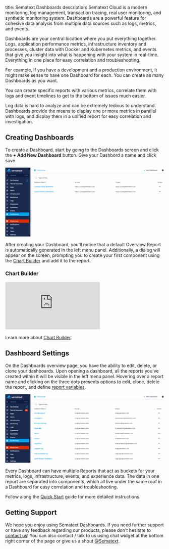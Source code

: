 title: Sematext Dashboards
description: Sematext Cloud is a modern monitoring, log management, transaction tracing, real user monitoring, and synthetic monitoring system. Dashboards are a powerful feature for cohesive data analysis from multiple data sources such as logs, metrics, and events.

Dashboards are your central location where you put everything together. Logs, application performance metrics, infrastructure inventory and processes, cluster data with Docker and Kubernetes metrics, and events that give you insight into what is happening with your system in real-time. Everything in one place for easy correlation and troubleshooting. 

For example, if you have a development and a production environment, it might make sense to have one Dashboard for each. You can create as many Dashboards as you want.

You can create specific reports with various metrics, correlate them with logs and event timelines to get to the bottom of issues much easier.

Log data is hard to analyze and can be extremely tedious to understand. Dashboards provide the means to display one or more metrics in parallel with logs, and display them in a unified report for easy correlation and investigation.

## Creating Dashboards
To create a Dashboard, start by going to the Dashboards screen and click the **+ Add New Dashboard** button. Give your Dashbord a name and click save.

![Create Dashboard](../images/dashboards/create-dashboard.gif)

After creating your Dashboard, you'll notice that a default Overview Report is automatically generated in the left menu panel. Additionally, a dialog will appear on the screen, prompting you to create your first component using the [Chart Builder](https://sematext.com/docs/dashboards/chart-builder/) and add it to the report.

### Chart Builder

<div class="video_container">
<iframe src="https://www.youtube.com/embed/8PxtgrwY8SQ" 
frameborder="0" allow="autoplay; encrypted-media" 
allowfullscreen class="video"></iframe>
</div>

Learn more about [Chart Builder](https://sematext.com/docs/dashboards/chart-builder/).

## Dashboard Settings

On the Dashboards overview page, you have the ability to edit, delete, or clone your dashboards. Upon opening a dashboard, all the reports you've created within it will be visible in the left menu panel. Hovering over a report name and clicking on the three dots presents options to edit, clone, delete the report, and define [report variables](https://sematext.com/docs/dashboards/report-variables/).

![Dashboard Settings](../images/dashboards/dashboard-settings.gif)

Every Dashboard can have multiple Reports that act as buckets for your metrics, logs, infrastructure, events, and experience data. The data in one report are separated into components, which all live under the same roof in a Dashboard for easy correlation and troubleshooting.

Follow along the [Quick Start](./quick-start) guide for more detailed instructions.

## Getting Support

We hope you enjoy using Sematext Dashboards. If you need further support or have any feedback regarding our products, please don't hesitate to [contact us](mailto:support@sematext.com)! You can also contact / talk to us using chat widget at the bottom right corner of the page or give us a shout [@Sematext](https://twitter.com/sematext). 
